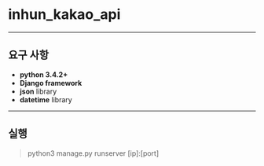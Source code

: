 inhun_kakao_api
============

- - -

요구 사항
-------------

- __python 3.4.2+__
- __Django framework__
- __json__ library
- __datetime__ library

- - -

실행
-------
> python3 manage.py runserver [ip]:[port]
